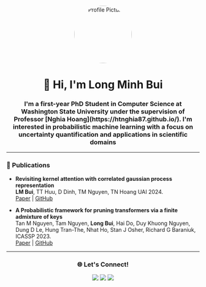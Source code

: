 <div align="center">
  <img src="https://media.licdn.com/dms/image/v2/D5603AQHFSc1xUXOllw/profile-displayphoto-shrink_800_800/B56ZOY9E2gG8Ag-/0/1733437968882?e=1746662400&v=beta&t=slTf4u8YjM5dvax_Jvu7FvxR8Io3xz_G_E517eA6E9U" alt="Profile Picture" width="150" style="border-radius: 50%;">
  <h1>👋 Hi, I'm Long Minh Bui</h1>
  <h3>I'm a first-year PhD Student in Computer Science at Washington State University under the supervision of Professor [Nghia Hoang](https://htnghia87.github.io/). I'm interested in probabilistic machine learning with a focus on uncertainty quantification and applications in scientific domains</h3>
</div>

---

### 📝 Publications
- **Revisiting kernel attention with correlated gaussian process representation**  
  **LM Bui**, TT Huu, D Dinh, TM Nguyen, TN Hoang
  UAI 2024.  
  [Paper](https://arxiv.org/abs/2502.20525) | [GitHub](https://github.com/MinhLong210/CGP-Transformers)

- **A Probabilistic framework for pruning transformers via a finite admixture of keys**  
  Tan M Nguyen, Tam Nguyen, **Long Bui**, Hai Do, Duy Khuong Nguyen, Dung D Le, Hung Tran-The, Nhat Ho, Stan J Osher, Richard G Baraniuk,
  ICASSP 2023.  
  [Paper](https://ieeexplore.ieee.org/stamp/stamp.jsp?arnumber=10096107) | [GitHub](https://github.com/Fsoft-AIC/FiAKFormer)

---

<div align="center">
  <h3>🌐 Let's Connect!</h3>
  <a href="www.linkedin.com/in/long-minh-2b0084210"><img src="https://img.shields.io/badge/LinkedIn-blue?style=flat&logo=linkedin"></a>
  <a href="https://scholar.google.com/citations?user=KuML-SMAAAAJ&hl=en"><img src="https://img.shields.io/badge/Google_Scholar-blue?style=flat&logo=google-scholar"></a>
  <a href="mailto:minhlongbui2000@gmail.com"><img src="https://img.shields.io/badge/Email-red?style=flat&logo=gmail"></a>
</div>
